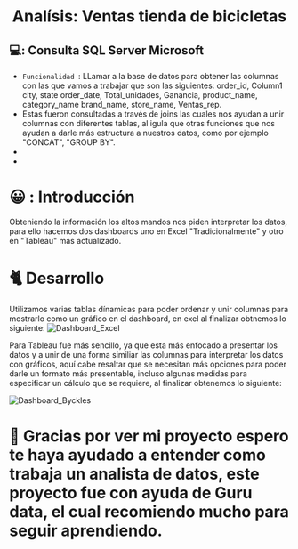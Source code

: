 <h1 align="center"> Analísis: Ventas tienda de bicicletas </h1>

## 💻: Consulta SQL Server Microsoft
- `Funcionalidad `: LLamar a la base de datos para obtener las columnas con las que vamos a trabajar que son las siguientes: order_id,  Column1	city,	state	order_date,	Total_unidades,	Ganancia,	product_name,	category_name	brand_name,	store_name,	Ventas_rep.
- Estas fueron consultadas a través de joins las cuales nos ayudan a unir columnas con diferentes tablas, al igula que otras funciones que nos ayudan a darle más estructura a nuestros datos, como por ejemplo "CONCAT", "GROUP BY".
- 
- 
# :grinning: : Introducción 

Obteniendo la información los altos mandos nos piden interpretar los datos, para ello hacemos dos dashboards uno en Excel "Tradicionalmente" y otro en "Tableau" mas actualizado.

# :cat2: Desarrollo 

Utilizamos varias tablas dínamicas para poder ordenar y unir columnas para mostrarlo como un gráfico en el dashboard, en exel al finalizar obtnemos lo siguiente: 
![Dashboard_Excel](https://github.com/JuanMario0/Bikes_Stores/assets/105962476/50cc8f78-5dc5-46f8-8a6f-91e5253a394f)


Para Tableau fue más sencillo, ya que esta más enfocado a presentar los datos y a unir de una forma similiar las columnas para interpretar los datos con gráficos, aquí cabe resaltar que
se necesitan más opciones para poder darle un formato más presentable, incluso algunas medidas para especificar un cálculo que se requiere, al finalizar obtenemos lo siguiente: 


![Dashboard_Byckles](https://github.com/JuanMario0/Bikes_Stores/assets/105962476/36b8ac5c-b157-4cc1-a6e4-3fe176fb8425)


# :whale: Gracias por ver mi proyecto espero te haya ayudado a entender como trabaja un analista de datos, este proyecto fue con ayuda de Guru data, el cual recomiendo mucho para seguir aprendiendo.
